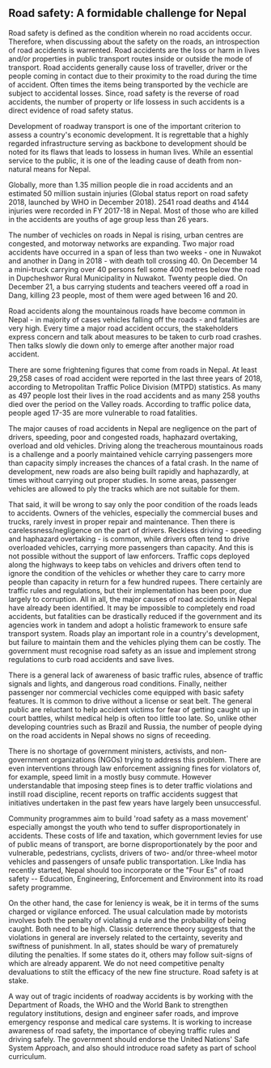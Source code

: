 ## Road safety: A formidable challenge for Nepal

Road safety is defined as the condition wherein no road accidents occur. Therefore, when discussing about the safety on the roads, an introspection of road accidents is warrented. Road accidents are the loss or harm in lives and/or properties in public transport routes inside or outside the mode of transport. Road accidents generally cause loss of traveller, driver or the people coming in contact due to their proximity to the road during the time of accident. Often times the items being transported by the vechicle are subject to accidental losses. Since, road safety is the reverse of road accidents, the number of property or life lossess in such accidents is a direct evidence of road safety status.

Development of roadway transport is one of the important criterion to assess a country's economic development. It is regrettable that a highly regarded infrastructure serving as backbone to development should be noted for its flaws that leads to lossess in human lives. While an essential service to the public, it is one of the leading cause of death from non-natural means for Nepal.

Globally, more than 1.35 million people die in road accidents and an estimated 50 million sustain injuries (Global status report on road safety 2018, launched by WHO in December 2018). 2541 road deaths and 4144 injuries were recorded in FY 2017-18 in Nepal. Most of those who are killed in the accidents are youths of age group less than 26 years.

The number of vechicles on roads in Nepal is rising, urban centres are congested, and motorway networks are expanding. Two major road accidents have occurred in a span of less than two weeks - one in Nuwakot and another in Dang in 2018 - with death toll crossing 40. On December 14 a mini-truck carrying over 40 persons fell some 400 metres below the road in Dupcheshwor Rural Municipality in Nuwakot. Twenty people died. On December 21, a bus carrying students and teachers veered off a road in Dang, killing 23 people, most of them were aged between 16 and 20. 

Road accidents along the mountainous roads have become common in Nepal - in majority of cases vehicles falling off the roads - and fatalities are very high. Every time a major road accident occurs, the stakeholders express concern and talk about measures to be taken to curb road crashes. Then talks slowly die down only to emerge after another major road accident.

There are some frightening figures that come from roads in Nepal. At least 29,258 cases of road accident were reported in the last three years of 2018, according to Metropolitan Traffic Police Division (MTPD) statistics. As many as 497 people lost their lives in the road accidents and as many 258 youths died over the period on the Valley roads. According to traffic police data, people aged 17-35 are more vulnerable to road fatalities. 

The major causes of road accidents in Nepal are negligence on the part of drivers, speeding, poor and congested roads, haphazard overtaking, overload and old vehicles. Driving along the treacherous mountainous roads is a challenge and a poorly maintained vehicle carrying passengers more than capacity simply increases the chances of a fatal crash. In the name of development, new roads are also being built rapidly and haphazardly, at times without carrying out proper studies. In some areas, passenger vehicles are allowed to ply the tracks which are not suitable for them.


That said, it will be wrong to say only the poor condition of the roads leads to accidents. Owners of the vehicles, especially the commercial buses and trucks, rarely invest in proper repair and maintenance. Then there is carelessness/negligence on the part of drivers. Reckless driving - speeding and haphazard overtaking - is common, while drivers often tend to drive overloaded vehicles, carrying more passengers than capacity. And this is not possible without the support of law enforcers. Traffic cops deployed along the highways to keep tabs on vehicles and drivers often tend to ignore the condition of the vehicles or whether they care to carry more people than capacity in return for a few hundred rupees. There certainly are traffic rules and regulations, but their implementation has been poor, due largely to corruption. All in all, the major causes of road accidents in Nepal have already been identified. It may be impossible to completely end road accidents, but fatalities can be drastically reduced if the government and its agencies work in tandem and adopt a holistic framework to ensure safe transport system. Roads play an important role in a country's development, but failure to maintain them and the vehicles plying them can be costly. The government must recognise road safety as an issue and implement strong regulations to curb road accidents and save lives.

There is a general lack of awareness of basic traffic rules, absence of traffic signals and lights, and dangerous road conditions. Finally, neither passenger nor commercial vechicles come equipped with basic safety features. It is common to drive without a license or seat belt. The general public are reluctant to help accident victims for fear of getting caught up in court battles, whilst medical help is often too little too late. So, unlike other developing countries such as Brazil and Russia, the number of people dying on the road accidents in Nepal shows no signs of receeding.

There is no shortage of government ministers, activists, and non-government organizations (NGOs) trying to address this problem. There are even interventions through law enforcement assigning fines for violators of, for example, speed limit in a mostly busy commute. However understandable that imposing steep fines is to deter traffic violations and instill road discipline, recent reports on traffic accidents suggest that initiatives undertaken in the past few years have largely been unsuccessful.

Community programmes aim to build 'road safety as a mass movement' especially amongst the youth who tend to suffer disproportionately in accidents. These costs of life and taxation, which government levies for use of public means of transport, are borne disproportionately by the poor and vulnerable, pedestrians, cyclists, drivers of two- and/or three-wheel motor vehicles and passengers of unsafe public transportation. Like India has recently started, Nepal should too incorporate or the "Four Es" of road safety -- Education, Engineering, Enforcement and Environment into its road safety programme.

On the other hand, the case for leniency is weak, be it in terms of the sums charged or vigilance enforced. The usual calculation made by motorists involves both the penalty of violating a rule and the probability of being caught. Both need to be high. Classic deterrence theory suggests that the violations in general are inversely related to the certainty, severity and swiftness of punishment. In all, states should be wary of prematurely diluting the penalties. If some states do it, others may follow suit-signs of which are already apparent. We do not need competitive penalty devaluations to stilt the efficacy of the new fine structure. Road safety is at stake.

A way out of tragic incidents of roadway accidents is by working with the Department of Roads, the WHO and the World Bank to strengthen regulatory institutions, design and engineer safer roads, and improve emergency response and medical care systems. It is working to increase awareness of road safety, the importance of obeying traffic rules and driving safely. The government should endorse the United Nations' Safe System Approach, and also should introduce road safety as part of school curriculum.
